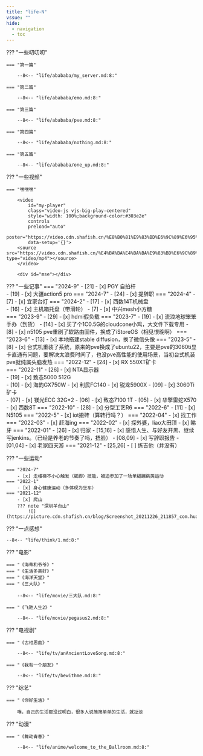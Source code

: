 ```yaml
---
title: "life-N"
vssue: ""
hide:
  - navigation
  - toc
---
```


??? "一些叨叨叨"

    === "第一篇"

        --8<-- "life/abababa/my_server.md:8:"

    === "第二篇"

        --8<-- "life/abababa/emo.md:8:"

    === "第三篇"

        --8<-- "life/abababa/pve.md:8:"

    === "第四篇"

        --8<-- "life/abababa/nothing.md:8:"

    === "第五篇"

        --8<-- "life/abababa/one_up.md:8:"

??? "一些视频"

    === "嘿嘿嘿"

        <video
            id="my-player"
            class="video-js vjs-big-play-centered"
            style="width: 100%;background-color:#303e2e"
            controls
            preload="auto"
            poster="https://video.cdn.shafish.cn/%E8%B0%81%E9%83%BD%E6%9C%89%E6%95%85%E4%BA%8B.png"
            data-setup='{}'>
        <source src="https://video.cdn.shafish.cn/%E4%BA%BA%E4%BA%BA%E9%83%BD%E6%9C%89%E7%BC%98%E7%94%B1.mp4" type="video/mp4"></source>
        </video>

        <div id="mse"></div>

??? "一些记事"
    === "2024-9"
        - [21]
            - [x] PGY 自拍杆    
        - [19]
            - [x] 大疆action5 pro
    === "2024-7"
        - [24]
            - [x] 提辞职
    === "2024-4"
        - [7]
            - [x] 宜家台灯
    === "2024-2"
        - [17]
            - [x] 西数14T机械盘    
        - [16]
            - [x] 主机箱托盘（带滑轮）
        - [7]
            - [x] 中兴mesh小方糖            
    === "2023-9"
        - [29]
            - [x] hdmi假负载
    === "2023-7"
        - [19]
            - [x] 流浪地球笨笨手办（到货）
        - [14] 
            - [x] 买了个1C0.5G的cloudcone小鸡，大文件下载专用
        - [8] 
            - [x] n5105 pve重刷了软路由固件，换成了iStoreOS（相见恨晚啊）
    === "2023-6"
        - [13]
            - [x] 本地搭建stable diffusion，换了微信头像
    === "2023-5"
        - [8] 
            - [x] 台式机重装了系统，原来的pve换成了ubuntu22，主要是pve的3060ti显卡直通有问题，要解决太浪费时间了，也没pve高性能的使用场景，当初台式机装pve就纯属头脑发热
    === "2022-12"
        - [24]
            - [x] RX 550XT矿卡  
    === "2022-11"
        - [26]
            - [x] NTA显示器      
        - [19] 
            - [x] 致态5000 512G  
        - [10] 
            - [x] 海韵GX750W
            - [x] 利民FC140
            - [x] 锐龙5900X
        - [09] 
            - [x] 3060Ti矿卡    
        - [07] 
            - [x] 镁光ECC 32G*2
        - [06] 
            - [x] 致态7100 1T
        - [05] 
            - [x] 华擎雷蛇X570
            - [x] 西数8T
    === "2022-10"
        - [28]
            - [x] 分型工艺R6
    === "2022-6"
        - [11]
            - [x] N5105
    === "2022-5"
        - [x] iot搬砖（算转行吗？）
    === "2022-04"
        - [x] 找工作
    === "2022-03"
        - [x] 赶海ing
    === "2022-02"
        - [x] 探外婆，liao大田顶
        - [x] 睇牙
    === "2022-01"
        - [26]
            - [x] 归家
        - [15,16]
            - [x] 感悟人生、与好友开黑、继续写jenkins。（已经是养老的节奏了吗，捂脸）
        - [08,09]
            - [x] 写辞职报告
        - [01,04]
            - [x] 老家四天游
    === "2021-12"
        - [25,26]
            - [ ] 练吉他（并没有）

??? "一些运动"

    === "2024-7"
        - [x] 走楼梯不小心触发〈崴脚〉技能，被迫参加了一场单腿蹦跳类运动
    === "2022-1"
        - [x] 身心健康运动（多体现为坐车）
    === "2021-12"
        - [x] 爬山
        ??? note "深圳羊台山"
            ![](https://picture.cdn.shafish.cn/blog/Screenshot_20211226_211857_com.huawei.health.jpg)        

??? "一点感想"

    --8<-- "life/think/1.md:8:"

??? "电影"

    === "《海蒂和爷爷》"
    === "《生活多美好》"
    === "《海洋天堂》"
    === "《三大队》"

        --8<-- "life/movie/三大队.md:8:"

    === "《飞驰人生2》"

        --8<-- "life/movie/pegasus2.md:8:"

??? "电视剧"

    === "《古相思曲》"

        --8<-- "life/tv/anAncientLoveSong.md:8:"

    === "《我有一个朋友》"

        --8<-- "life/tv/bewithme.md:8:"

??? "综艺"

    === "《你好生活》"        

        唉，自己的生活都没过明白，很多人说简简单单的生活，就扯淡

??? "动漫"

    === "《舞动青春》"        

        --8<-- "life/anime/welcome_to_the_Ballroom.md:8:"